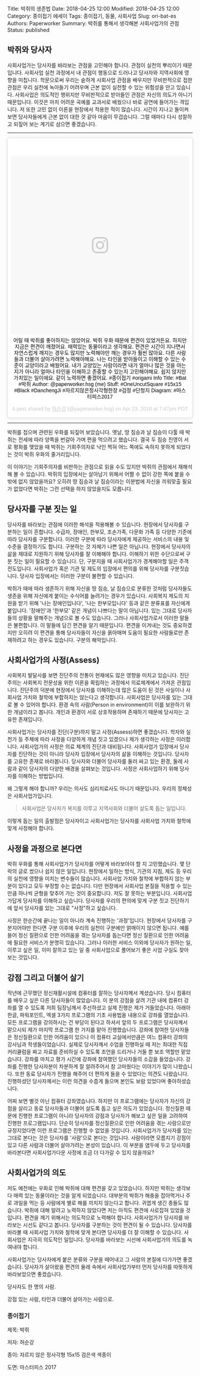 Title: 박쥐의 생존법
Date: 2018-04-25 12:00
Modified: 2018-04-25 12:00
Category: 종이접기 에세이
Tags: 종이접기, 동물, 사회사업
Slug: ori-bat-es
Authors: Paperworker
Summary: 박쥐를 통해서 생각해본 사회사업가의 관점
Status: published


## 박쥐와 당사자
사회사업가는 당사자를 바라보는 관점을 고민해야 합니다. 관점이 실천의 뿌리이기 때문입니다. 사회사업 실천 과정에서 내 관점이 행동으로 드러나고 당사자와 지역사회에 영향을 미칩니다. 학문으로써 우리는 숱하게 사회사업 관점을 배우지만 무비판적으로 접한 관점은 우리 실천에 녹아들기 어려우며 근본 없이 실천할 수 있는 위험성을 안고 있습니다. 사회사업은 의도적인 행위지만 무비판적으로 받아들인 관점은 자신의 의도가 아니기 때문입니다. 이것은 마치 어려운 곡예를 교과서로 배웠으나 바로 공연에 들어가는 격입니다. 저 또한 고민 없이 이론을 현장에서 적용한 적이 많습니다. 시간이 지나고 돌이켜 보면 당사자들에게 근본 없이 대한 것 같아 마음이 무겁습니다. 그럴 때마다 다시 성찰하고 되짚어 보는 계기로 삼으면 좋겠습니다.

---

<blockquote align="Center" class="instagram-media" data-instgrm-captioned data-instgrm-permalink="https://www.instagram.com/p/Bh79xbSBmHN/" data-instgrm-version="8" style=" background:#FFF; border:0; border-radius:3px; box-shadow:0 0 1px 0 rgba(0,0,0,0.5),0 1px 10px 0 rgba(0,0,0,0.15); margin: 1px; padding:0; width:99.375%; width:-webkit-calc(100% - 2px); width:calc(100% - 2px);"><div style="padding:8px;"> <div style=" background:#F8F8F8; line-height:0; margin-top:40px; padding:50% 0; text-align:center; width:100%;"> <div style=" background:url(data:image/png;base64,iVBORw0KGgoAAAANSUhEUgAAACwAAAAsCAMAAAApWqozAAAABGdBTUEAALGPC/xhBQAAAAFzUkdCAK7OHOkAAAAMUExURczMzPf399fX1+bm5mzY9AMAAADiSURBVDjLvZXbEsMgCES5/P8/t9FuRVCRmU73JWlzosgSIIZURCjo/ad+EQJJB4Hv8BFt+IDpQoCx1wjOSBFhh2XssxEIYn3ulI/6MNReE07UIWJEv8UEOWDS88LY97kqyTliJKKtuYBbruAyVh5wOHiXmpi5we58Ek028czwyuQdLKPG1Bkb4NnM+VeAnfHqn1k4+GPT6uGQcvu2h2OVuIf/gWUFyy8OWEpdyZSa3aVCqpVoVvzZZ2VTnn2wU8qzVjDDetO90GSy9mVLqtgYSy231MxrY6I2gGqjrTY0L8fxCxfCBbhWrsYYAAAAAElFTkSuQmCC); display:block; height:44px; margin:0 auto -44px; position:relative; top:-22px; width:44px;"></div></div> <p style=" margin:8px 0 0 0; padding:0 4px;"> <a href="https://www.instagram.com/p/Bh79xbSBmHN/" style=" color:#000; font-family:Arial,sans-serif; font-size:14px; font-style:normal; font-weight:normal; line-height:17px; text-decoration:none; word-wrap:break-word;" target="_blank">어릴 때 박쥐를 좋아하지는 않았어요. 박쥐 우화 때문에 편견이 있었거든요. 하지만 지금은 편견이 깨졌어요. 매력있는 동물이라고 생각해요. 편견은 시간이 지나면서 자연스럽게 깨지는 경우도 많지만 노력해야만 깨는 경우가 훨씬 많아요. 다른 사람들과 더불어 살아가려면 노력해야해요. 나는 타인을 받아들이고 이해할 수 있는 수준이 교양이라고 배웠어요. 내가 교양있는 사람이라면 내가 얼마나 많은 것을 아는지가 아니라 얼마나 타인을 이해하고 존중할 수 있는지 고민해야해요. 쉽지 않지만 가치있는 일이에요. 같이 노력하면 좋겠어요. #종이접기 #origami Info Title: #Bat #박쥐 Author: @paperworker.hsg (me) Stuff: #OneUncutSquare #15x15 #Black #DanchengJi #자르지않은정사각형한장 #검정 #단청지 Diagram: #마스터피스2017</a></p> <p style=" color:#c9c8cd; font-family:Arial,sans-serif; font-size:14px; line-height:17px; margin-bottom:0; margin-top:8px; overflow:hidden; padding:8px 0 7px; text-align:center; text-overflow:ellipsis; white-space:nowrap;">A post shared by <a href="https://www.instagram.com/paperworker.hsg/" style=" color:#c9c8cd; font-family:Arial,sans-serif; font-size:14px; font-style:normal; font-weight:normal; line-height:17px;" target="_blank"> 허순강</a> (@paperworker.hsg) on <time style=" font-family:Arial,sans-serif; font-size:14px; line-height:17px;" datetime="2018-04-24T02:47:13+00:00">Apr 23, 2018 at 7:47pm PDT</time></p></div></blockquote>
<script async defer src="//www.instagram.com/embed.js"></script>

---

박쥐를 접으며 관련된 우화를 되짚어 보았습니다. 옛날, 땅 짐승과 날 짐승이 다툴 때 박쥐는 전세에 따라 양쪽을 번갈아 가며 편을 먹으려고 했습니다. 결국 두 짐승 진영이 서로 평화를 맺었을 때 박쥐는 기회주의자로 낙인 찍혀 어느 쪽에도 속하지 못하게 되었다는 것이 박쥐 우화의 줄거리입니다.

이 이야기는 기회주의자를 비판하는 관점으로 읽을 수도 있지만 박쥐의 관점에서 재해석해 볼 수 있습니다. 박쥐의 입장에서는 살아남기 위해서 어쩔 수 없이 강한 쪽에 붙을 수 밖에 없지 않았을까요? 오히려 땅 짐승과 날 짐승이라는 이분법에 자신을 끼워맞출 필요가 없었다면 박쥐는 그런 선택을 하지 않았을지도 모릅니다.

## 당사자를 구분 짓는 일
당사자를 바라보는 관점에 이러한 해석을 적용해볼 수 있습니다. 현장에서 당사자를 구분하는 일이 흔합니다. 수급자, 장애인, 한부모, 조손가족, 다문화 가족 등 다양한 기준에 따라 당사자를 구분합니다. 이러한 구분에 따라 당사자에게 제공하는 서비스의 내용 및 수준을 결정하기도 합니다. 구분하는 것 자체가 나쁜 일은 아닙니다. 현장에서 당사자의 삶을 제대로 지원하기 위해 당사자를 잘 이해해야 합니다. 이해하기 위한 수단으로써 구분 짓는 일이 필요할 수 있습니다. 단, 구분지을 때 사회사업가가 경계해야할 일은 주객전도입니다. 사회사업가 혹은 기관 및 제도의 입장에서 편의를 위해 당사자를 구분짓습니다. 당사자 입장에서는 이러한 구분이 불편할 수 있습니다.

박쥐가 때에 따라 생존하기 위해 자신을 땅 짐승, 날 짐승으로 분류한 것처럼 당사자들도 생존을 위해 자신에게 붙이는 수식어를 늘려가는 경우가 있습니다. 사회복지 제도의 지원을 받기 위해 '나는 장애인입니다', '나는 한부모입니다' 등과 같은 분류표를 자신에게 붙입니다. '장애인'과 '한부모' 같은 개념이 나쁘다는 말이 아닙니다. 있는 그대로 당사자들의 상황을 말해주는 개념으로 볼 수도 있습니다. 그러나 사회사업가로서 이러한 말들은 불편합니다. 이 말들에 담긴 편견을 알기 때문입니다. 편견을 이겨내는 것도 중요하겠지만 오히려 이 편견을 통해 당사자들이 자신을 옭아매며 도움이 필요한 사람들로만 존재하려고 하는 경우도 있습니다. 구분의 해악입니다.

## 사회사업가의 사정(Assess)
사회복지 발달사를 보면 진단주의 전통이 현재에도 많은 영향을 미치고 있습니다. 진단주의는 사회복지 전문성을 위한 이론을 확립하는 과정에서 의료체계에서 가져온 관점입니다. 진단주의 덕분에 현장에서 당사자를 이해하는데 많은 도움이 된 것은 사실이나 사회사업 가치와 철학에 부합하지는 않는다고 생각합니다. 사회사업은 당사자를 있는 그대로 볼 수 있어야 합니다. 환경 속의 사람(Person in environment)이 이를 보완하기 위한 개념이라고 봅니다. 개인과 환경이 서로 상호작용하며 존재하기 때문에 당사자는 고유한 존재입니다.

사회사업가는 당사자를 진단(구분)하지 말고 사정(Assess)하면 좋겠습니다. 학자와 실천가 등 주체에 따라 사정을 다양하게 개념 짓고 있겠으나 제가 생각하는 사정은 이러합니다. 사회사업가의 사정은 의료 체계의 진단과 대비됩니다. 사회사업가 입장에서 당사자를 진단하는 것이 아니라 당사자 입장에서 당사자의 삶을 이해하는 것입니다. 당사자를 고유한 존재로 바라봅니다. 당사자와 더불어 당사자를 둘러 싸고 있는 환경, 둘레 사람과 같이 당사자의 다양한 배경을 살펴보는 것입니다. 사정은 사회사업하기 위해 당사자를 이해하는 방법입니다.

왜 그렇게 해야 합니까? 우리는 의사도 심리치료사도 아니기 때문입니다. 우리의 정체성은 사회사업가입니다.

> 사회사업은 당사자가 복지를 이루고 지역사회와 더불어 살도록 돕는 일입니다.

이렇게 돕는 일의 출발점은 당사자이고 사회사업가는 당사자를 사회사업 가치와 철학에 맞게 사정해야 합니다.

## 사정을 과정으로 본다면
박쥐 우화를 통해 사회사업가가 당사자를 어떻게 바라보아야 할 지 고민했습니다. 몇 단락의 글로 썼으나 쉽지 않은 일입니다. 현장에서 일하는 방식, 기관의 지침, 제도 등 우리의 실천에 영향을 미치는 변수들이 많습니다. 사회사업 가치와 철학에 부합하지 않는 부분이 있다고 모두 부정할 수는 없습니다. 다만 현장에서 사회사업 본질을 적용할 수 있는 만큼 하나씩 균형을 맞추어 가는 것이 중요합니다. 저도 잘 못하는 부분입니다. 사회사업가답게 당사자를 이해하고 싶습니다. 당사자를 우리의 편의에 맞게 구분 짓고 진단하기에 앞서 당사자를 있는 그대로 "사정"하고 싶습니다.

사정은 한순간에 끝나는 일이 아니라 계속 진행하는 '과정'입니다. 현장에서 당사자를 구분지어야만 한다면 구분 이후에 우리의 실천이 구분에만 얽매이지 않으면 됩니다. 예를 들어 정신 질환으로 인한 어려움을 겪는 당사자를 돕는다면 정신 질환으로 인한 어려움에 필요한 서비스가 분명히 있습니다. 그러나 이러한 서비스 이외에 당사자가 원하는 일, 이루고 싶은 일, 이미 잘하고 있는 일 중 사회사업으로 풀어보기 좋은 사업 구실도 찾아보는 것입니다.

## 강점 그리고 더불어 살기
작년에 근무했던 정신재활시설에 컴퓨터를 잘하는 당사자께서 계셨습니다. 당시 컴퓨터를 배우고 싶은 다른 당사자들이 많았습니다. 이 분의 강점을 살려 기관 내에 컴퓨터 강좌를 열 수 있도록 저희 팀장님께서 주선하셨고 실제 진행은 제가 거들었습니다. 아래아 한글, 파워포인트, 엑셀 3가지 프로그램의 기초 사용법을 내용으로 강좌를 열었습니다. 모든 프로그램을 강의하시는 건 부담이 된다고 하셔서 앞의 두 프로그램은 당사자께서 맡으시되 제가 마지막 프로그램 한 가지를 맡아 진행했습니다. 강좌에 참여한 당사자들은 정신질환으로 인한 어려움이 있으나 이 컴퓨터 교실에서만큼은 여느 컴퓨터 강좌의 강사님과 학생들이었습니다. 실제로 당사자께서 수업을 진행하실 때 저는 최대한 직접 커리큘럼을 짜고 자료를 준비하실 수 있도록 조언을 드리거나 거들 뿐 보조 역할만 맡았습니다. 강좌를 마치고 평가 시간에 강좌에 참여했던 당사자들의 소감을 들었습니다. 강좌를 진행한 당사자분이 차분하게 잘 알려주어서 참 고마웠다는 이야기가 많이 나왔습니다. 또한 동료 당사자가 진행을 해주어 더 편하게 들을 수 있었다는 의견도 나왔습니다. 진행하셨던 당사자께서는 이런 의견을 수줍게 들으며 본인도 보람 있었다며 좋아하셨습니다.

어찌 보면 별것 아닌 컴퓨터 강좌였습니다. 하지만 이 프로그램에는 당사자가 자신의 강점을 살리고 동료 당사자들과 더불어 살도록 돕고 싶은 의도가 있었습니다. 정신질환 때문에 진행한 프로그램이 아니라 당사자의 강점과 당사자가 해보고 싶은 일을 고려하여 진행한 프로그램입니다. 단순히 당사자를 정신질환으로 인한 어려움을 겪는 사람으로만 규정지었다면 이런 프로그램은 진행할 수 없었을 것입니다. 사회사업가가 당사자를 있는 그대로 본다는 것은 당사자를 '사람'으로 본다는 것입니다. 사람이라면 모름지기 강점이 있고 다른 사람과 더불어 살아가려는 본성이 있습니다. 이 부분을 염두에 두고 당사자를 바라본다면 사회사업가다운 사정에 조금 더 다가갈 수 있지 않을까요?

## 사회사업가의 의도
저도 예전에는 우화로 인해 박쥐에 대해 편견을 갖고 있었습니다. 하지만 박쥐는 생각보다 매력 있는 동물이라는 것을 알게 되었습니다. 대부분의 박쥐가 해충을 잡아먹거나 주로 과일을 먹는 등 사람에게 별로 해를 끼치지 않는다고 합니다. 귀엽게 생긴 종들도 많습니다. 박쥐에 대해 알려고 노력하지 않았다면 저는 아직도 편견에 사로잡혀 있었을 것입니다. 편견을 깨기 위해서는 의도적으로 노력해야 합니다. 사회사업가가 당사자를 바라보는 시선도 같다고 봅니다. 당사자를 구분하는 것이 편견이 될 수 있습니다. 당사자를 바라볼 때 사회사업 가치와 철학에 맞게 본다면 당사자를 더 잘 이해할 수 있습니다. 사회사업은 지극히 의도적인 일입니다. 당사자를 바라보는 시선에 사회사업가의 의도를 녹여내야 합니다.

사회사업가는 당사자에게 붙은 분류와 구분을 떼어내고 그 사람의 본질에 다가가면 좋겠습니다.
당사자가 살아왔을 편견의 둘레 속에서 사회사업가부터 먼저 당사자를 따뜻하게 바라보았으면 좋겠습니다.

당사자도 한 명의 사람.

강점 있는 사람, 타인과 더불어 살아가는 사람으로.



### 종이접기
제목: 박쥐

저자: 허순강

종이: 자르지 않은 정사각형 15x15 검은색 색종이

도면: 마스터피스 2017
